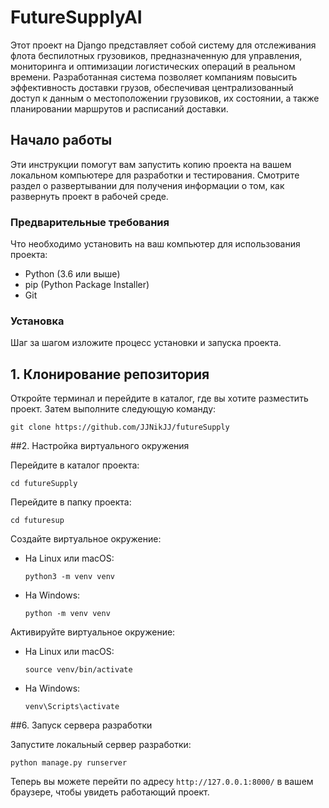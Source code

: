 # FutureSupplyAI

Этот проект на Django представляет собой систему для отслеживания флота беспилотных грузовиков, предназначенную для управления, мониторинга и оптимизации логистических операций в реальном времени. Разработанная система позволяет компаниям повысить эффективность доставки грузов, обеспечивая централизованный доступ к данным о местоположении грузовиков, их состоянии, а также планировании маршрутов и расписаний доставки.

## Начало работы

Эти инструкции помогут вам запустить копию проекта на вашем локальном компьютере для разработки и тестирования. Смотрите раздел о развертывании для получения информации о том, как развернуть проект в рабочей среде.

### Предварительные требования

Что необходимо установить на ваш компьютер для использования проекта:

- Python (3.6 или выше)
- pip (Python Package Installer)
- Git

### Установка

Шаг за шагом изложите процесс установки и запуска проекта.

## 1. Клонирование репозитория

   Откройте терминал и перейдите в каталог, где вы хотите разместить проект. Затем выполните следующую команду:
  ```
git clone https://github.com/JJNikJJ/futureSupply
  ```

##2. Настройка виртуального окружения

Перейдите в каталог проекта:

  ```
cd futureSupply
  ```

Перейдите в папку проекта:

  ```
cd futuresup
  ```

Создайте виртуальное окружение:

- На Linux или macOS:

  ```
  python3 -m venv venv
  ```

- На Windows:

  ```
  python -m venv venv
  ```

Активируйте виртуальное окружение:

- На Linux или macOS:

  ```
  source venv/bin/activate
  ```

- На Windows:

  ```
  venv\Scripts\activate
  ```

##6. Запуск сервера разработки

Запустите локальный сервер разработки:

  ```
python manage.py runserver
  ```

Теперь вы можете перейти по адресу `http://127.0.0.1:8000/` в вашем браузере, чтобы увидеть работающий проект.
